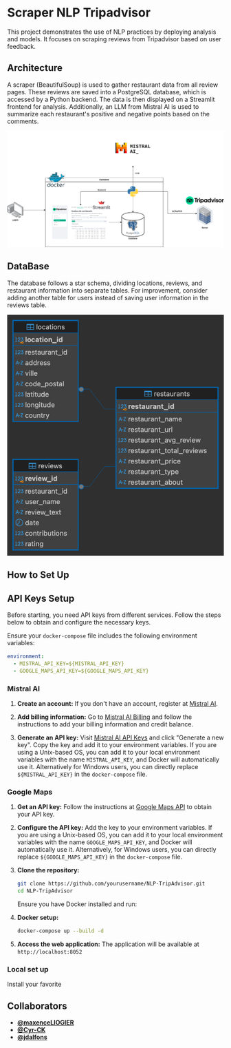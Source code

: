 # Scraper NLP Tripadvisor

This project demonstrates the use of NLP practices by deploying analysis and models. It focuses on scraping reviews from Tripadvisor based on user feedback.

## Architecture

A scraper (BeautifulSoup) is used to gather restaurant data from all review pages. These reviews are saved into a PostgreSQL database, which is accessed by a Python backend. The data is then displayed on a Streamlit frontend for analysis. Additionally, an LLM from Mistral AI is used to summarize each restaurant's positive and negative points based on the comments.

![Architecture Diagram](assets/img/architecture.png)

## DataBase
The database follows a star schema, dividing locations, reviews, and restaurant information into separate tables. For improvement, consider adding another table for users instead of saving user information in the reviews table.

![UML](assets/img/nlp_sql_uml.png)

## How to Set Up

## API Keys Setup

Before starting, you need API keys from different services. Follow the steps below to obtain and configure the necessary keys.

Ensure your `docker-compose` file includes the following environment variables:
```yaml
environment:
  - MISTRAL_API_KEY=${MISTRAL_API_KEY}
  - GOOGLE_MAPS_API_KEY=${GOOGLE_MAPS_API_KEY}
```

### Mistral AI

1. **Create an account:**
    If you don't have an account, register at [Mistral AI](https://auth.mistral.ai/ui/registration).

2. **Add billing information:**
    Go to [Mistral AI Billing](https://console.mistral.ai/billing/) and follow the instructions to add your billing information and credit balance.

3. **Generate an API key:**
    Visit [Mistral AI API Keys](https://console.mistral.ai/user/api-keys/) and click "Generate a new key". Copy the key and add it to your environment variables. If you are using a Unix-based OS, you can add it to your local environment variables with the name `MISTRAL_API_KEY`, and Docker will automatically use it. Alternatively for Windows users, you can directly replace `${MISTRAL_API_KEY}` in the `docker-compose` file.

### Google Maps

1. **Get an API key:**
    Follow the instructions at [Google Maps API](https://developers.google.com/maps/documentation/javascript/get-api-key) to obtain your API key.

2. **Configure the API key:**
    Add the key to your environment variables. If you are using a Unix-based OS, you can add it to your local environment variables with the name `GOOGLE_MAPS_API_KEY`, and Docker will automatically use it. Alternatively, for Windows users, you can directly replace `${GOOGLE_MAPS_API_KEY}` in the `docker-compose` file.

1. **Clone the repository:**
    ```bash
    git clone https://github.com/yourusername/NLP-TripAdvisor.git
    cd NLP-TripAdvisor
    ```
    Ensure you have Docker installed and run:

2. **Docker setup:**
    ```bash
    docker-compose up --build -d
    ```

3. **Access the web application:**
    The application will be available at `http://localhost:8052`

### Local set up
Install your favorite

## Collaborators

- **[@maxenceLIOGIER](https://github.com/maxenceLIOGIER)**
- **[@Cyr-CK](https://github.com/Cyr-CK)**
- **[@jdalfons](https://github.com/jdalfons)**